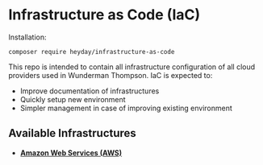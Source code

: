# Infrastructure as Code (IaC)

Installation:
```
composer require heyday/infrastructure-as-code
```

This repo is intended to contain all infrastructure configuration of all cloud providers used in Wunderman Thompson. IaC is expected to:

* Improve documentation of infrastructures
* Quickly setup new environment
* Simpler management in case of improving existing environment

## Available Infrastructures

*  __[Amazon Web Services (AWS)](/aws/README.md)__